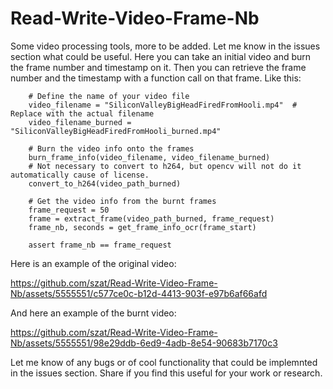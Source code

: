 # Read-Write-Video-Frame-Nb
Some video processing tools, more to be added. Let me know in the issues section what could be useful. 
Here you can take an initial video and burn the frame number and timestamp on it. Then you can retrieve the frame number and the timestamp with a function call on that frame. 
Like this:

```
    # Define the name of your video file
    video_filename = "SiliconValleyBigHeadFiredFromHooli.mp4"  # Replace with the actual filename
    video_filename_burned = "SiliconValleyBigHeadFiredFromHooli_burned.mp4"

    # Burn the video info onto the frames
    burn_frame_info(video_filename, video_filename_burned)
    # Not necessary to convert to h264, but opencv will not do it automatically cause of license. 
    convert_to_h264(video_path_burned)

    # Get the video info from the burnt frames
    frame_request = 50
    frame = extract_frame(video_path_burned, frame_request)
    frame_nb, seconds = get_frame_info_ocr(frame_start)

    assert frame_nb == frame_request
```

Here is an example of the original video:

https://github.com/szat/Read-Write-Video-Frame-Nb/assets/5555551/c577ce0c-b12d-4413-903f-e97b6af66afd

And here an example of the burnt video:

https://github.com/szat/Read-Write-Video-Frame-Nb/assets/5555551/98e29ddb-6ed9-4adb-8e54-90683b7170c3



Let me know of any bugs or of cool functionality that could be implemnted in the issues section. Share if you find this useful for your work or research. 
